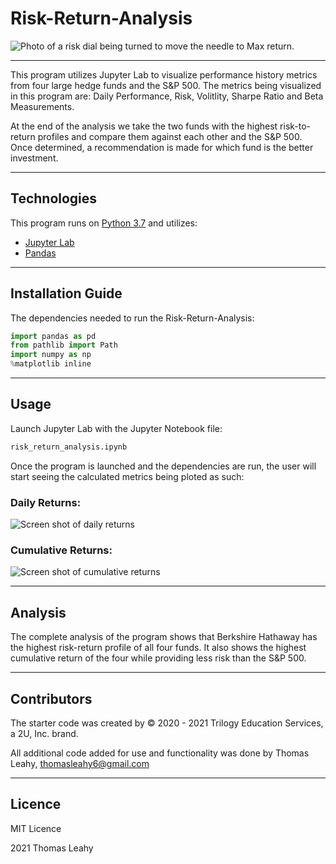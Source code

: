 # Risk-Return-Analysis

![Photo of a risk dial being turned to move the needle to Max return.](https://cdn.corporatefinanceinstitute.com/assets/risk-and-return.jpg)

---
This program utilizes Jupyter Lab to visualize performance history metrics from four large hedge funds and the S&P 500. The metrics being visualized in this program are: Daily Performance, Risk, Volitlity, Sharpe Ratio and Beta Measurements. 

At the end of the analysis we take the two funds with the highest risk-to-return profiles and compare them against each other and the S&P 500. Once determined, a recommendation is made for which fund is the better investment.

---
## Technologies

This program runs on [Python 3.7](https://www.python.org/) and utilizes:
* [Jupyter Lab](https://jupyter.org/install)
* [Pandas](https://pandas.pydata.org/)

---
## Installation Guide

The dependencies needed to run the Risk-Return-Analysis:

```python
import pandas as pd
from pathlib import Path
import numpy as np
%matplotlib inline
```

---
## Usage

Launch Jupyter Lab with the Jupyter Notebook file:
```python
risk_return_analysis.ipynb
```

Once the program is launched and the dependencies are run, the user will start seeing the calculated metrics being ploted as such:

### Daily Returns:
![Screen shot of daily returns](https://user-images.githubusercontent.com/89755088/138616603-3c5e0581-b90d-4a0c-a3ac-2f4b4ca27fd1.png)

### Cumulative Returns:
![Screen shot of cumulative returns](https://user-images.githubusercontent.com/89755088/138614953-ef9c5600-77fe-45b9-99b9-f67f97efbadb.png)

---
## Analysis
The complete analysis of the program shows that Berkshire Hathaway has the highest risk-return profile of all four funds. It also shows the highest cumulative return of the four while providing less risk than the S&P 500.

---
## Contributors
The starter code was created by © 2020 - 2021 Trilogy Education Services, a 2U, Inc. brand.

All additional code added for use and functionality was done by Thomas Leahy, thomasleahy6@gmail.com

---
## Licence
MIT Licence

2021 Thomas Leahy

